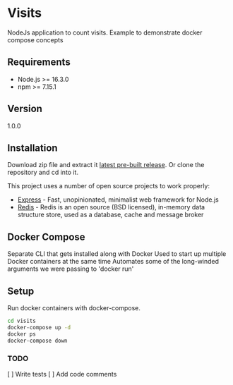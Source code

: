 # Visits

NodeJs application to count visits. Example to demonstrate docker compose concepts

## Requirements

  - Node.js >= 16.3.0
  - npm >= 7.15.1

## Version

1.0.0

## Installation

Download zip file and extract it [latest pre-built release](https://github.com/reysmerwvr/visits). Or clone the repository and cd into it.

This project uses a number of open source projects to work properly:

* [Express] - Fast, unopinionated, minimalist web framework for Node.js
* [Redis] - Redis is an open source (BSD licensed), in-memory data structure store, used as a database, cache and message broker

## Docker Compose

Separate CLI that gets installed along with Docker
Used to start up multiple Docker containers at the same time
Automates some of the long-winded arguments we were passing to 'docker run'

## Setup

Run docker containers with docker-compose.

```bash
cd visits
docker-compose up -d
docker ps
docker-compose down
```

### TODO
  [ ] Write tests
  [ ] Add code comments

[//]: # (These are reference links used in the body of this note and get stripped out when the markdown processor does 
its job. There is no need to format nicely because it shouldn't be seen. Thanks SO - http://stackoverflow.com/questions/4823468/store-comments-in-markdown-syntax)

   [Express]: <https://expressjs.com/>
   [Redis]: <https://redis.io>